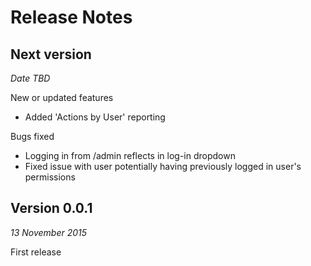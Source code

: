 # Release Notes

## Next version
_Date TBD_

New or updated features
* Added 'Actions by User' reporting

Bugs fixed
* Logging in from /admin reflects in log-in dropdown
* Fixed issue with user potentially having previously logged in user's permissions

## Version 0.0.1
_13 November 2015_

First release
